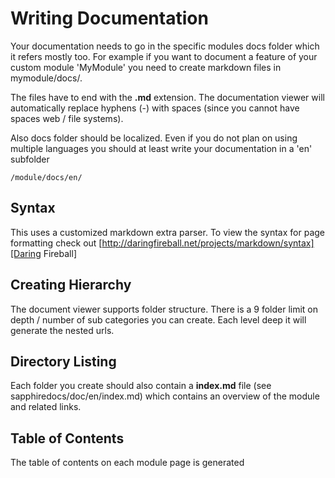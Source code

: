 # Writing Documentation #

Your documentation needs to go in the specific modules docs folder which it refers mostly too. For example if you want to document
a feature of your custom module 'MyModule' you need to create markdown files in mymodule/docs/.

The files have to end with the __.md__ extension. The documentation viewer will automatically replace hyphens (-) with spaces (since you cannot
have spaces web / file systems).

Also docs folder should be localized. Even if you do not plan on using multiple languages you should at least write your documentation
in a 'en' subfolder

	/module/docs/en/

## Syntax ##

This uses a customized markdown extra parser. To view the syntax for page formatting check out [http://daringfireball.net/projects/markdown/syntax][Daring Fireball]

## Creating Hierarchy ##

The document viewer supports folder structure. There is a 9 folder limit on depth / number of sub categories you can create. 
Each level deep it will generate the nested urls.
 
## Directory Listing ##

Each folder you create should also contain a __index.md__ file (see sapphiredocs/doc/en/index.md) which contains an overview of the
module and related links.

## Table of Contents ##

The table of contents on each module page is generated 

 